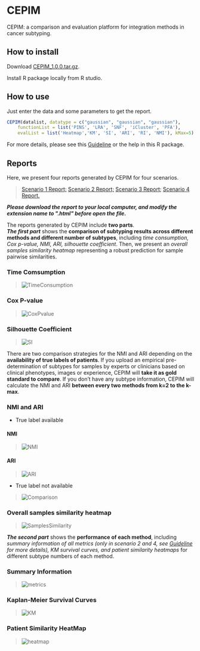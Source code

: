 # CEPIM

CEPIM: a comparison and evaluation platform for integration methods in cancer subtyping.

## How to install

Download [CEPIM_1.0.0.tar.gz](https://github.com/GaoLabXDU/CEPIM/releases/download/v1.0.0/CEPIM_1.0.0.tar.gz). 

Install R package locally from R studio.

## How to use

Just enter the data and some parameters to get the report.
```R
CEPIM(datalist, datatype = c("gaussian", "gaussian", "gaussian"),
    functionList = list('PINS', 'LRA', 'SNF', 'iCluster', 'PFA'),
    evalList = list('Heatmap','KM', 'SI', 'ARI', 'RI', 'NMI'), kMax=5)
```
For more details, please see this [Guideline](https://github.com/GaoLabXDU/CEPIM/raw/master/documents/Guideline.docx) or the help in this R package.

## Reports
Here, we present four reports generated by CEPIM for four scenarios. 

>[Scenario 1 Report;](https://github.com/GaoLabXDU/CEPIM/raw/master/documents/S1.html) 
[Scenario 2 Report;](https://github.com/GaoLabXDU/CEPIM/raw/master/documents/S2.html) 
[Scenario 3 Report;](https://github.com/GaoLabXDU/CEPIM/raw/master/documents/S3.html) 
[Scenario 4 Report.](https://github.com/GaoLabXDU/CEPIM/raw/master/documents/S4.html)

***Please download the report to your local computer, and modify the extension name to ".html" before open the file.***

The reports generated by CEPIM include **two parts**.   
***The first part*** shows the **comparison of subtyping results across different methods and different number of subtypes**, including *time consumption, Cox p-value, NMI, ARI, silhouette coefficient*. Then, we present an *overall samples similarity heatmap* representing a robust prediction for sample pairwise similarities. 

### Time Comsumption
>![TimeConsumption](https://github.com/GaoLabXDU/CEPIM/raw/master/documents/pic/TimeConsumption.png)

### Cox P-value
>![CoxPvalue](https://github.com/GaoLabXDU/CEPIM/raw/master/documents/pic/CoxPvalue.png)

### Silhouette Coefficient
>![SI](https://github.com/GaoLabXDU/CEPIM/raw/master/documents/pic/SI.png)

There are two comparison strategies for the NMI and ARI depending on the **availability of true labels of patients**. If you upload an empirical pre-determination of subtypes for samples by experts or clinicians based on clinical phenotypes, images or experience, CEPIM will **take it as gold standard to compare**. If you don’t have any subtype information, CEPIM will calculate the NMI and ARI **between every two methods from k=2 to the k-max**.

### NMI and ARI
- True label available

#### NMI
>![NMI](https://github.com/GaoLabXDU/CEPIM/raw/master/documents/pic/NMI.png)

#### ARI
>![ARI](https://github.com/GaoLabXDU/CEPIM/raw/master/documents/pic/ARI.png)

- True label not available
>![Comparison](https://github.com/GaoLabXDU/CEPIM/raw/master/documents/pic/Comparison.png)

### Overall samples similarity heatmap 
>![SamplesSimilarity](https://github.com/GaoLabXDU/CEPIM/raw/master/documents/pic/SamplesSimilarity.png)

***The second part*** shows the **performance of each method**, including *summary information of all metrics (only in scenario 2 and 4, see [Guideline](https://github.com/GaoLabXDU/CEPIM/raw/master/documents/Guideline.docx) for more details), KM survival curves, and patient similarity heatmaps* for different subtype numbers of each method.

### Summary Information
>![metrics](https://github.com/GaoLabXDU/CEPIM/raw/master/documents/pic/metrics.png)

### Kaplan-Meier Survival Curves
>![KM](https://github.com/GaoLabXDU/CEPIM/raw/master/documents/pic/KM.png)

### Patient Similarity HeatMap
>![heatmap](https://github.com/GaoLabXDU/CEPIM/raw/master/documents/pic/heatmap.png)

